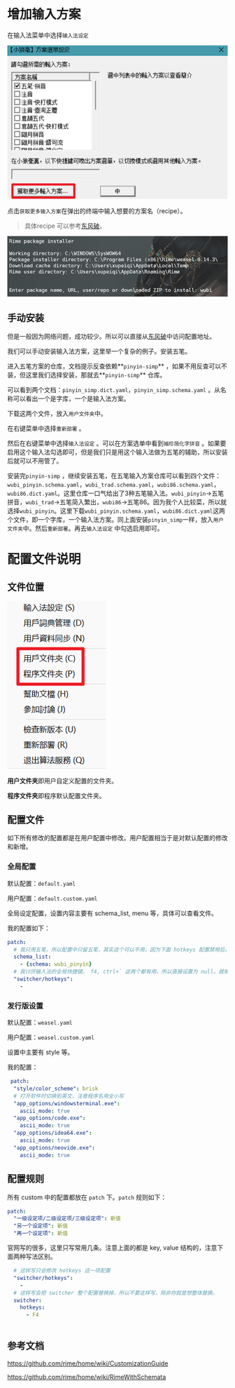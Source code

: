# 增加输入方案

在输入法菜单中选择`输入法设定`

![](attachments/Pasted%20image%2020230921163640.png)

点击`获取更多输入方案`在弹出的终端中输入想要的方案名（recipe）。

> 具体recipe 可以参考[东风破](https://github.com/rime/plum#packages)。

![](attachments/Pasted%20image%2020230921163658.png)

## 手动安装

但是一般因为网络问题，成功较少。所以可以直接从[东风破](https://github.com/rime/plum#packages)中访问配置地址。

我们可以手动安装输入法方案，这里举一个复杂的例子。安装五笔。

进入五笔方案的仓库，文档提示反查依赖**`pinyin-simp`** ，如果不用反查可以不装，但这里我们选择安装，那就去**`pinyin-simp`** 仓库。

可以看到两个文档：`pinyin_simp.dict.yaml`，`pinyin_simp.schema.yaml` 。从名称可以看出一个是字库，一个是输入法方案。

下载这两个文件，放入`用户文件夹`中。

在右键菜单中选择`重新部署` 。

然后在右键菜单中选择`输入法设定` 。可以在方案选单中看到`袖珍简化字拼音` 。如果要启用这个输入法勾选即可，但是我们只是用这个输入法做为五笔的辅助，所以安装后就可以不用管了。

安装完`pinyin-simp` ，继续安装五笔，在五笔输入方案仓库可以看到四个文件：`wubi_pinyin.schema.yaml`，`wubi_trad.schema.yaml`，`wubi86.schema.yaml`，`wubi86.dict.yaml`。这里仓库一口气给出了3种五笔输入法。`wubi_pinyin`→五笔拼音，`wubi_trad`→五笔简入繁出，`wubi86`→五笔86。因为我个人比较菜，所以就选择`wubi_pinyin`。这里下载`wubi_pinyin.schema.yaml`，`wubi86.dict.yaml`这两个文件，即一个字库，一个输入法方案。同上面安装`pinyin_simp`一样，放入`用户文件夹`中。然后`重新部署`。再去`输入法设定` 中勾选启用即可。

# 配置文件说明

## 文件位置

![](attachments/Pasted%20image%2020230921163827.png)

**用户文件夹**即用户自定义配置的文件夹。

**程序文件夹**即程序默认配置文件夹。

## 配置文件

如下所有修改的配置都是在用户配置中修改。用户配置相当于是对默认配置的修改和新增。

### 全局配置

默认配置：`default.yaml`

用户配置：`default.custom.yaml`

全局设定配置，设置内容主要有 schema_list, menu 等，具体可以查看文件。

我的配置如下：

```YAML
patch:
  # 我只用五笔，所以配置中只留五笔，其实这个可以不用，因为下面 hotkeys 配置禁用后，这个就没用了。
  schema_list:
    - {schema: wubi_pinyin}
  # 我讨厌输入法的全局快捷键。 f4, ctrl+` 这两个都有用。所以直接设置为 null。就相当于没有快捷键了。
  "switcher/hotkeys":
    - 

```

### 发行版设置

默认配置：`weasel.yaml`

用户配置：`weasel.custom.yaml`

设置中主要有 style 等。

我的配置：

```YAML
 patch:
  "style/color_scheme": brisk
  # 打开软件时切换到英文，注意程序名用全小写
  "app_options/windowsterminal.exe":
    ascii_mode: true
  "app_options/code.exe":
    ascii_mode: true
  "app_options/idea64.exe":
    ascii_mode: true
  "app_options/neovide.exe":
    ascii_mode: true
```

## 配置规则

所有 custom 中的配置都放在 `patch` 下。`patch` 规则如下：

```YAML
patch:
  "一级设定项/二级设定项/三级设定项": 新值
  "另一个设定项": 新值
  "再一个设定项": 新值
```

官网写的很多，这里只写常用几条。注意上面的都是 key, value 结构的，注意下面两种写法区别。

```YAML
  # 这样写只会修改 hotkeys 这一项配置
  "switcher/hotkeys":
    - 
  # 这样写会把 switcher 整个配置替换掉，所以不要这样写，除非你就是想整体替换。
  switcher:
    hotkeys:
      - F4
   
```

## 参考文档

<https://github.com/rime/home/wiki/CustomizationGuide>

<https://github.com/rime/home/wiki/RimeWithSchemata>
